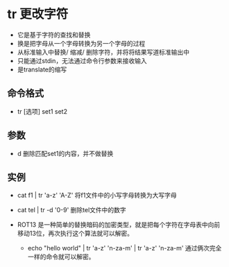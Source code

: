 # tr 更改字符

- 它是基于字符的查找和替换
- 换是把字母从一个字母转换为另一个字母的过程
- 从标准输入中替换/ 缩减/ 删除字符，并将将结果写道标准输出中
- 只能通过stdin，无法通过命令行参数来接收输入
- 是translate的缩写

## 命令格式
- tr [选项] set1 set2

## 参数
- d 删除匹配set1的内容，并不做替换

## 实例
- cat f1 | tr 'a-z' 'A-Z' 将f1文件中的小写字母转换为大写字母
- cat tel | tr -d '0-9' 删除tel文件中的数字

- ROT13 是一种简单的替换暗码的加密类型，就是把每个字符在字母表中向前移动13位，再次执行这个算法就可以解密。
	- echo "hello world" | tr 'a-z' 'n-za-m' | tr 'a-z' 'n-za-m' 通过俩次完全一样的命令就可以解密。
